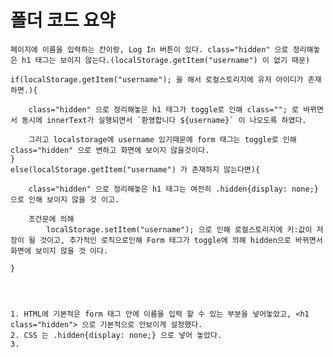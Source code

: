 <h1> 폴더 코드 요약</h1>

    페이지에 이름을 입력하는 칸이랑, Log In 버튼이 있다. class="hidden" 으로 정리해놓은 h1 태그는 보이지 않는다.(localStorage.getItem("username") 이 없기 때문)

    if(localStorage.getItem("username"); 을 해서 로컬스토리지에 유저 아이디가 존재하면.){

        class="hidden" 으로 정리해놓은 h1 태그가 toggle로 인해 class=""; 로 바뀌면서 동시에 innerText가 실행되면서 `환영합니다 ${username}` 이 나오도록 하였다.

        그리고 localstorage에 username 있기때문에 form 태그는 toggle로 인해 class="hidden" 으로 변하고 화면에 보이지 않을것이다.
    }
    else(localStorage.getItem("username") 가 존재하지 않는다면){

        class="hidden" 으로 정리해놓은 h1 태그는 여전히 .hidden{display: none;} 으로 인해 보이지 않을 것 이고.

        조건문에 의해
            localStorage.setItem("username"); 으로 인해 로컬스토리지에 키:값이 저장이 될 것이고, 추가적인 로직으로인해 Form 태그가 toggle에 의해 hidden으로 바뀌면서 화면에 보이지 않을 것 이다.
        
    }
    

    

    1. HTML에 기본적은 form 태그 안에 이름을 입력 할 수 있는 부분을 넣어놓았고, <h1 class="hidden"> 으로 기본적으로 안보이게 설정했다.
    2. CSS 는 .hidden{display: none;} 으로 넣어 놓았다.
    3. 
    